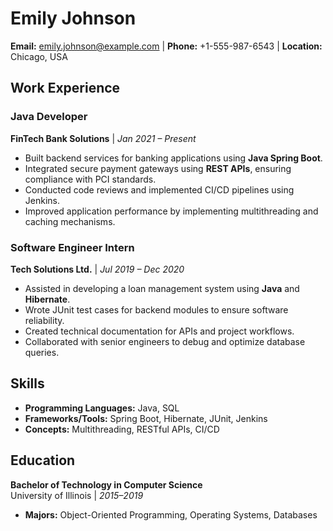 # **Emily Johnson**
**Email:** emily.johnson@example.com | **Phone:** +1-555-987-6543 | **Location:** Chicago, USA  

## **Work Experience**

### **Java Developer**  
**FinTech Bank Solutions** | *Jan 2021 – Present*  
- Built backend services for banking applications using **Java Spring Boot**.  
- Integrated secure payment gateways using **REST APIs**, ensuring compliance with PCI standards.  
- Conducted code reviews and implemented CI/CD pipelines using Jenkins.  
- Improved application performance by implementing multithreading and caching mechanisms.  

### **Software Engineer Intern**  
**Tech Solutions Ltd.** | *Jul 2019 – Dec 2020*  
- Assisted in developing a loan management system using **Java** and **Hibernate**.  
- Wrote JUnit test cases for backend modules to ensure software reliability.  
- Created technical documentation for APIs and project workflows.  
- Collaborated with senior engineers to debug and optimize database queries.  

## **Skills**  
- **Programming Languages:** Java, SQL  
- **Frameworks/Tools:** Spring Boot, Hibernate, JUnit, Jenkins  
- **Concepts:** Multithreading, RESTful APIs, CI/CD  

## **Education**  
**Bachelor of Technology in Computer Science**  
University of Illinois | *2015–2019*  
- **Majors:** Object-Oriented Programming, Operating Systems, Databases  
